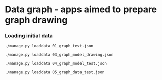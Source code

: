 # Data graph  - apps aimed to prepare graph drawing

### Loading initial data
```commandline
./manage.py loaddata 01_graph_test.json

./manage.py loaddata 03_graph_model_drawing.json

./manage.py loaddata 04_graph_model_test.json

./manage.py loaddata 05_graph_data_test.json
```

